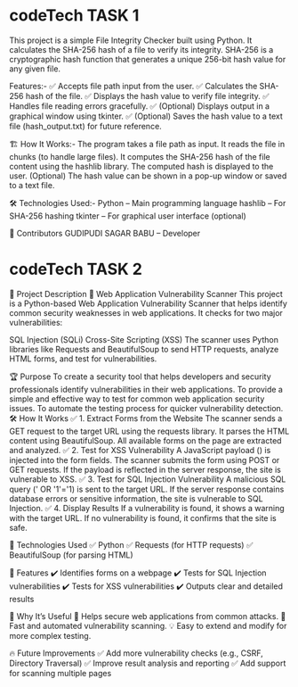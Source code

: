 # codeTech TASK 1
This project is a simple File Integrity Checker built using Python. It calculates the SHA-256 hash of a file to verify its integrity. SHA-256 is a cryptographic hash function that generates a unique 256-bit hash value for any given file.

Features:-
✅ Accepts file path input from the user.
✅ Calculates the SHA-256 hash of the file.
✅ Displays the hash value to verify file integrity.
✅ Handles file reading errors gracefully.
✅ (Optional) Displays output in a graphical window using tkinter.
✅ (Optional) Saves the hash value to a text file (hash_output.txt) for future reference.

🏗️ How It Works:-
The program takes a file path as input.
It reads the file in chunks (to handle large files).
It computes the SHA-256 hash of the file content using the hashlib library.
The computed hash is displayed to the user.
(Optional) The hash value can be shown in a pop-up window or saved to a text file.

🛠️ Technologies Used:-
Python – Main programming language
hashlib – For SHA-256 hashing
tkinter – For graphical user interface (optional)

🙌 Contributors
GUDIPUDI SAGAR BABU – Developer

# codeTech TASK 2

📄 Project Description
🚀 Web Application Vulnerability Scanner
This project is a Python-based Web Application Vulnerability Scanner that helps identify common security weaknesses in web applications. It checks for two major vulnerabilities:

SQL Injection (SQLi)
Cross-Site Scripting (XSS)
The scanner uses Python libraries like Requests and BeautifulSoup to send HTTP requests, analyze HTML forms, and test for vulnerabilities.

🏆 Purpose
To create a security tool that helps developers and security professionals identify vulnerabilities in their web applications.
To provide a simple and effective way to test for common web application security issues.
To automate the testing process for quicker vulnerability detection.
🛠️ How It Works
✅ 1. Extract Forms from the Website
The scanner sends a GET request to the target URL using the requests library.
It parses the HTML content using BeautifulSoup.
All available forms on the page are extracted and analyzed.
✅ 2. Test for XSS Vulnerability
A JavaScript payload (<script>alert('XSS')</script>) is injected into the form fields.
The scanner submits the form using POST or GET requests.
If the payload is reflected in the server response, the site is vulnerable to XSS.
✅ 3. Test for SQL Injection Vulnerability
A malicious SQL query (' OR '1'='1) is sent to the target URL.
If the server response contains database errors or sensitive information, the site is vulnerable to SQL Injection.
✅ 4. Display Results
If a vulnerability is found, it shows a warning with the target URL.
If no vulnerability is found, it confirms that the site is safe.

🌟 Technologies Used
✅ Python
✅ Requests (for HTTP requests)
✅ BeautifulSoup (for parsing HTML)

🚀 Features
✔️ Identifies forms on a webpage
✔️ Tests for SQL Injection vulnerabilities
✔️ Tests for XSS vulnerabilities
✔️ Outputs clear and detailed results

📌 Why It’s Useful
🔐 Helps secure web applications from common attacks.
🚀 Fast and automated vulnerability scanning.
💡 Easy to extend and modify for more complex testing.

🔥 Future Improvements
✅ Add more vulnerability checks (e.g., CSRF, Directory Traversal)
✅ Improve result analysis and reporting
✅ Add support for scanning multiple pages


